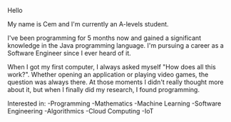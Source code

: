 Hello

My name is Cem and I'm currently an A-levels student.

I've been programming for 5 months now and gained a significant knowledge in the Java programming language.
I'm pursuing a career as a Software Engineer since I ever heard of it.

When I got my first computer, I always asked myself "How does all this work?".
Whether opening an application or playing video games, the question was always there.
At those moments I didn't really thought more about it, but when I finally did my research,
I found programming.

Interested in:
-Programming
-Mathematics
-Machine Learning
-Software Engineering
-Algorithmics
-Cloud Computing
-IoT







